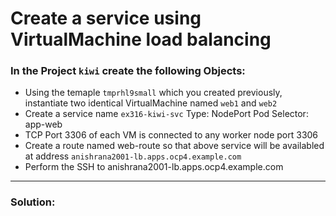 # Create a service using VirtualMachine load balancing
### In the Project `kiwi` create the following Objects:

- Using the temaple `tmprhl9small` which you created previously, instantiate two identical VirtualMachine named `web1` and `web2`
- Create a service name `ex316-kiwi-svc`
    Type: NodePort
    Pod Selector: app-web
- TCP Port 3306 of each VM is connected to any worker node port 3306
- Create a route named web-route so that above service will be availabled at address `anishrana2001-lb.apps.ocp4.example.com`
- Perform the SSH to anishrana2001-lb.apps.ocp4.example.com
---

### Solution:
